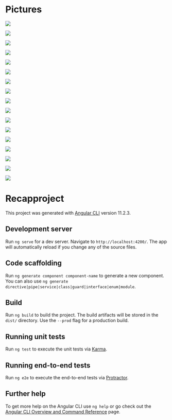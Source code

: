 # Pictures

<img src="https://github.com/Fatih6/ReCapProject-Frontend/blob/main/readme-images/home.png"></img>

<img src="https://github.com/Fatih6/ReCapProject-Frontend/blob/main/readme-images/home1.png"></img>

<img src="https://github.com/Fatih6/ReCapProject-Frontend/blob/main/readme-images/carDetail.png"></img>

<img src="https://github.com/Fatih6/ReCapProject-Frontend/blob/main/readme-images/NoRentDate.png"></img>

<img src="https://github.com/Fatih6/ReCapProject-Frontend/blob/main/readme-images/findeks.png"></img>

<img src="https://github.com/Fatih6/ReCapProject-Frontend/blob/main/readme-images/Card.png"></img>

<img src="https://github.com/Fatih6/ReCapProject-Frontend/blob/main/readme-images/admin1.png"></img>

<img src="https://github.com/Fatih6/ReCapProject-Frontend/blob/main/readme-images/CarAdd.png"></img>

<img src="https://github.com/Fatih6/ReCapProject-Frontend/blob/main/readme-images/CarDelete.png"></img>

<img src="https://github.com/Fatih6/ReCapProject-Frontend/blob/main/readme-images/CarUpdate.png"></img>

<img src="https://github.com/Fatih6/ReCapProject-Frontend/blob/main/readme-images/adminBrand.png"></img>

<img src="https://github.com/Fatih6/ReCapProject-Frontend/blob/main/readme-images/LoginandRegister.png"></img>

<img src="https://github.com/Fatih6/ReCapProject-Frontend/blob/main/readme-images/Login.png"></img>

<img src="https://github.com/Fatih6/ReCapProject-Frontend/blob/main/readme-images/register.png"></img>

<img src="https://github.com/Fatih6/ReCapProject-Frontend/blob/main/readme-images/profile.png"></img>

<img src="https://github.com/Fatih6/ReCapProject-Frontend/blob/main/readme-images/profile2.png"></img>

<img src="https://github.com/Fatih6/ReCapProject-Frontend/blob/main/readme-images/newpassword.png"></img>

# Recapproject

This project was generated with [Angular CLI](https://github.com/angular/angular-cli) version 11.2.3.

## Development server

Run `ng serve` for a dev server. Navigate to `http://localhost:4200/`. The app will automatically reload if you change any of the source files.

## Code scaffolding

Run `ng generate component component-name` to generate a new component. You can also use `ng generate directive|pipe|service|class|guard|interface|enum|module`.

## Build

Run `ng build` to build the project. The build artifacts will be stored in the `dist/` directory. Use the `--prod` flag for a production build.

## Running unit tests

Run `ng test` to execute the unit tests via [Karma](https://karma-runner.github.io).

## Running end-to-end tests

Run `ng e2e` to execute the end-to-end tests via [Protractor](http://www.protractortest.org/).

## Further help

To get more help on the Angular CLI use `ng help` or go check out the [Angular CLI Overview and Command Reference](https://angular.io/cli) page.

